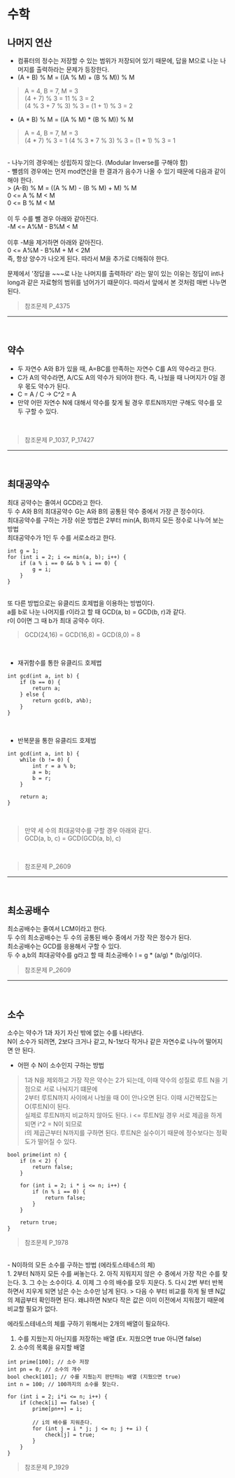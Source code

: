 # 수학

## 나머지 연산
- 컴퓨터의 정수는 저장할 수 있는 범위가 저장되어 있기 때문에, 답을 M으로 나눈 나머지를 출력하라는 문제가 등장한다.
- (A + B) % M = ((A % M) + (B % M)) % M
> A = 4, B = 7, M = 3 </br>
(4 + 7) % 3 = 11 % 3 = 2 </br>
(4 % 3 + 7 % 3) % 3 = (1 + 1) % 3 = 2

- (A * B) % M = ((A % M) * (B % M)) % M
> A = 4, B = 7, M = 3 </br>
(4 * 7) % 3 = 1
(4 % 3 * 7 % 3) % 3 = (1 * 1) % 3 = 1
</br>
- 나누기의 경우에는 성립하지 않는다. (Modular Inverse를 구해야 함) </br>
- 뺼셈의 경우에는 먼저 mod연산을 한 결과가 음수가 나올 수 있기 때문에 다음과 같이 해야 한다. </br>
> (A-B) % M = ((A % M) - (B % M) + M) % M </br>
0 <= A % M < M </br>
0 <= B % M < M </br></br>
이 두 수를 뺄 경우 아래와 같아진다. </br>
-M <= A%M - B%M < M </br></br>
이후 -M을 제거하면 아래와 같아진다.</br>
0 <= A%M - B%M + M < 2M </br>
즉, 항상 양수가 나오게 된다. 따라서 M을 추가로 더해줘야 한다.

문제에서 '정답을 ~~~로 나눈 나머지를 출력하라' 라는 말이 있는 이유는 정답이 int나 long과 같은 자료형의 범위를 넘어가기 떄문이다. 따라서 앞에서 본 것처럼 매번 나누면 된다.
</br>

> 참조문제
P_4375
___
</br>

## 약수
- 두 자연수 A와 B가 있을 때, A=BC를 만족하는 자연수 C를 A의 약수라고 한다.
- C가 A의 약수라면, A/C도 A의 약수가 되어야 한다. 즉, 나눴을 때 나머지가 0일 경우 몫도 약수가 된다.
- C = A / C -> C^2 = A
- 만약 어떤 자연수 N에 대해서 약수를 찾게 될 경우 루트N까지만 구해도 약수를 모두 구할 수 있다.
</br>

> 참조문제
P_1037, P_17427
___
</br>

## 최대공약수
최대 공약수는 줄여서 GCD라고 한다. </br>
두 수 A와 B의 최대공약수 G는 A와 B의 공통된 약수 중에서 가장 큰 정수이다. </br>
최대공약수를 구하는 가장 쉬운 방법은 2부터 min(A, B)까지 모든 정수로 나누어 보는 방법 </br>
최대공약수가 1인 두 수를 서로소라고 한다.
```
int g = 1;
for (int i = 2; i <= min(a, b); i++) {
    if (a % i == 0 && b % i == 0) {
        g = i;
    }
}
```
</br>
또 다른 방법으로는 유클리드 호제법을 이용하는 방법이다. </br>
a를 b로 나눈 나머지를 r이라고 할 때 GCD(a, b) = GCD(b, r)과 같다. </br>
r이 0이면 그 때 b가 최대 공약수 이다. </br>

> GCD(24,16) = GCD(16,8) = GCD(8,0) = 8

</br>

- 재귀함수를 통한 유클리드 호제법
```
int gcd(int a, int b) {
    if (b == 0) {
        return a;
    } else {
        return gcd(b, a%b);
    }
}
```
</br>

- 반복문을 통한 유클리드 호제법
```
int gcd(int a, int b) {
    while (b != 0) {
        int r = a % b;
        a = b;
        b = r;
    }

    return a;
}
```
</br>

> 만약 세 수의 최대공약수를 구할 경우 아래와 같다. </br>
GCD(a, b, c) = GCD(GCD(a, b), c)
</br>

> 참조문제
P_2609
___
</br>

## 최소공배수
최소공배수는 줄여서 LCM이라고 한다.</br>
두 수의 최소공배수는 두 수의 공통된 배수 중에서 가장 작은 정수가 된다. </br>
최소공배수는 GCD를 응용해서 구할 수 있다. </br>
두 수 a,b의 최대공약수를 g라고 할 때 최소공배수 l = g * (a/g) * (b/g)이다.
</br>

> 참조문제
P_2609
___
</br>

## 소수
소수는 약수가 1과 자기 자신 밖에 없는 수를 나타낸다. </br>
N이 소수가 되려면, 2보다 크거나 같고, N-1보다 작거나 같은 자연수로 나누어 떨어지면 안 된다.
</br>

- 어떤 수 N이 소수인지 구하는 방법
> 1과 N을 제외하고 가장 작은 약수는 2가 되는데, 이때 약수의 성질로 루트 N을 기점으로 서로 나눠지기 떄문에 </br>
2부터 루트N까지 사이에서 나눴을 때 0이 안나오면 된다. 이때 시간복잡도는 O(루트N)이 된다. </br>
실제로 루트N까지 비교하지 않아도 된다. i <= 루트N일 경우 서로 제곱을 하게 되면 i^2 = N이 되므로 </br>
i의 제곱근부터 N까지를 구하면 된다. 루트N은 실수이기 때문에 정수보다는 정확도가 떨어질 수 있다.
```
bool prime(int n) {
    if (n < 2) {
        return false;
    }

    for (int i = 2; i * i <= n; i++) {
        if (n % i == 0) {
            return false;
        }
    }

    return true;
}
```
> 참조문제
P_1978
</br>
- N이하의 모든 소수를 구하는 방법 (에라토스테네스의 체) </br>
1. 2부터 N까지 모든 수를 써놓는다.
2. 아직 지워지지 않은 수 중에서 가장 작은 수를 찾는다.
3. 그 수는 소수이다.
4. 이제 그 수의 배수를 모두 지운다.
5. 다시 2번 부터 반복하면서 지우게 되면 남은 수는 소수만 남게 된다.
> 다음 수 부터 비교를 하게 될 떈 N값의 제곱부터 확인하면 된다. 왜냐하면 N보다 작은 값은 이미 이전에서 지워졌기 때문에 비교할 필요가 없다.

에라토스테네스의 체를 구하기 위해서는 2개의 배열이 필요하다. </br>
1. 수를 지웠는지 아닌지를 저장하는 배열 (Ex. 지웠으면 true 아니면 false)
2. 소수의 목록을 유지할 배열

```
int prime[100]; // 소수 저장
int pn = 0; // 소수의 개수
bool check[101]; // 수를 지웠는지 판단하는 배열 (지웠으면 true)
int n = 100; // 100까지의 소수를 찾는다.

for (int i = 2; i*i <= n; i++) {
    if (check[i] == false) {
        prime[pn++] = i;

        // i의 배수를 지워준다.
        for (int j = i * j; j <= n; j += i) {
            check[j] = true;
        }
    }
}
```
> 참조문제
P_1929

